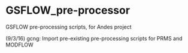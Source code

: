 # GSFLOW_pre-processor
GSFLOW pre-processing scripts, for Andes project 

(9/3/16) gcng: Import pre-existing pre-processing scripts for PRMS and MODFLOW
